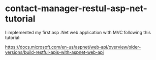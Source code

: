 # contact-manager-restul-asp-net-tutorial
I implemented my first asp .Net web application with MVC following this tutorial:

https://docs.microsoft.com/en-us/aspnet/web-api/overview/older-versions/build-restful-apis-with-aspnet-web-api